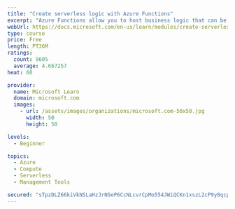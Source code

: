 ```yaml
---
title: "Create serverless logic with Azure Functions"
excerpt: "Azure Functions allow you to host business logic that can be executed without managing or provisioning server infrastructure"
webUrl: https://docs.microsoft.com/en-us/learn/modules/create-serverless-logic-with-azure-functions/
type: course
price: Free
length: PT36M
ratings:
  count: 9605
  average: 4.667257
heat: 60

provider:
  name: Microsoft Learn
  domain: microsoft.com
  images:
    - url: /assets/images/organizations/microsoft.com-50x50.jpg
      width: 50
      height: 50

levels:
  - Beginner

topics:
  - Azure
  - Compute
  - Serverless
  - Management Tools

secured: "sTpzDLZ66kiVkNSLaHzJrNSeP6CcNLcvrCpMo554JWiQCKn1xszL2cP9y8qcpePaBHqFCdRg2UB7Zlto5++PoRb2Tgcb5ZRUVy2/cL7p6LX+JZyTf2fo3TXX5m0w3WCquD5tMHti4m+JfGp/Xx2gk8Fl61qrH1SxuOR+tJ4kULTAsv6UJrww1HjCr7Sp877LNOiIKK327pJcpFsZ4KV2snDF8wRoBK0iISoXPZZe39PRXUvhmrZIWxIfaZFBM9h/8R+WMwNkSyv42SqLpgH+nRkWfbNbiErikyZitCX0feHisqTen3s1wOze+haifi86VdzKjT83M3LJncF1N3I8x3LIItEEX4+IqzAiyaj2uuYx/ysqs5sKBvHlO4X1lX1HOsQP9bt82HdNCENSTIYw8DOrVsn6qTZo0VkiFOZB5ME=;gTykfbtOmh3/loI0vHvIeA=="
---
```


